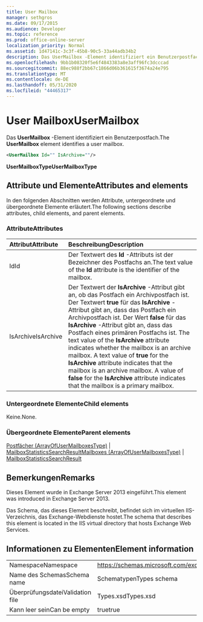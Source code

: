 ```yaml
---
title: User Mailbox
manager: sethgros
ms.date: 09/17/2015
ms.audience: Developer
ms.topic: reference
ms.prod: office-online-server
localization_priority: Normal
ms.assetid: 1d47141c-3c3f-45b8-90c5-33a44adb34b2
description: Das UserMailbox -Element identifiziert ein Benutzerpostfach.
ms.openlocfilehash: 9bb1b08320f5e6f4843383a8e3aff96fc3dcccad
ms.sourcegitcommit: 88ec988f2bb67c1866d06b361615f3674a24e795
ms.translationtype: MT
ms.contentlocale: de-DE
ms.lasthandoff: 05/31/2020
ms.locfileid: "44465317"
---
```

# <a name="usermailbox"></a><span data-ttu-id="f76e2-103">User Mailbox</span><span class="sxs-lookup"><span data-stu-id="f76e2-103">UserMailbox</span></span>

<span data-ttu-id="f76e2-104">Das **UserMailbox** -Element identifiziert ein Benutzerpostfach.</span><span class="sxs-lookup"><span data-stu-id="f76e2-104">The **UserMailbox** element identifies a user mailbox.</span></span> 
  
```XML
<UserMailbox Id="" IsArchive=""/>
```

 <span data-ttu-id="f76e2-105">**UserMailboxType**</span><span class="sxs-lookup"><span data-stu-id="f76e2-105">**UserMailboxType**</span></span>
## <a name="attributes-and-elements"></a><span data-ttu-id="f76e2-106">Attribute und Elemente</span><span class="sxs-lookup"><span data-stu-id="f76e2-106">Attributes and elements</span></span>

<span data-ttu-id="f76e2-107">In den folgenden Abschnitten werden Attribute, untergeordnete und übergeordnete Elemente erläutert.</span><span class="sxs-lookup"><span data-stu-id="f76e2-107">The following sections describe attributes, child elements, and parent elements.</span></span>
  
### <a name="attributes"></a><span data-ttu-id="f76e2-108">Attribute</span><span class="sxs-lookup"><span data-stu-id="f76e2-108">Attributes</span></span>

|<span data-ttu-id="f76e2-109">**Attribut**</span><span class="sxs-lookup"><span data-stu-id="f76e2-109">**Attribute**</span></span>|<span data-ttu-id="f76e2-110">**Beschreibung**</span><span class="sxs-lookup"><span data-stu-id="f76e2-110">**Description**</span></span>|
|:-----|:-----|
|<span data-ttu-id="f76e2-111">Id</span><span class="sxs-lookup"><span data-stu-id="f76e2-111">Id</span></span>  <br/> |<span data-ttu-id="f76e2-112">Der Textwert des **Id** -Attributs ist der Bezeichner des Postfachs an.</span><span class="sxs-lookup"><span data-stu-id="f76e2-112">The text value of the **Id** attribute is the identifier of the mailbox.</span></span>  <br/> |
|<span data-ttu-id="f76e2-113">IsArchive</span><span class="sxs-lookup"><span data-stu-id="f76e2-113">IsArchive</span></span>  <br/> |<span data-ttu-id="f76e2-p101">Der Textwert der **IsArchive** -Attribut gibt an, ob das Postfach ein Archivpostfach ist. Der Textwert **true** für das **IsArchive** -Attribut gibt an, dass das Postfach ein Archivpostfach ist. Der Wert **false** für das **IsArchive** -Attribut gibt an, dass das Postfach eines primären Postfachs ist.  </span><span class="sxs-lookup"><span data-stu-id="f76e2-p101">The text value of the **IsArchive** attribute indicates whether the mailbox is an archive mailbox. A text value of **true** for the **IsArchive** attribute indicates that the mailbox is an archive mailbox. A value of **false** for the **IsArchive** attribute indicates that the mailbox is a primary mailbox.  </span></span><br/> |
   
### <a name="child-elements"></a><span data-ttu-id="f76e2-117">Untergeordnete Elemente</span><span class="sxs-lookup"><span data-stu-id="f76e2-117">Child elements</span></span>

<span data-ttu-id="f76e2-118">Keine.</span><span class="sxs-lookup"><span data-stu-id="f76e2-118">None.</span></span>
  
### <a name="parent-elements"></a><span data-ttu-id="f76e2-119">Übergeordnete Elemente</span><span class="sxs-lookup"><span data-stu-id="f76e2-119">Parent elements</span></span>

<span data-ttu-id="f76e2-120">[Postfächer (ArrayOfUserMailboxesType)](mailboxes-arrayofusermailboxestype.md) | [MailboxStatisticsSearchResult](mailboxstatisticssearchresult.md)</span><span class="sxs-lookup"><span data-stu-id="f76e2-120">[Mailboxes (ArrayOfUserMailboxesType)](mailboxes-arrayofusermailboxestype.md) | [MailboxStatisticsSearchResult](mailboxstatisticssearchresult.md)</span></span>
  
## <a name="remarks"></a><span data-ttu-id="f76e2-121">Bemerkungen</span><span class="sxs-lookup"><span data-stu-id="f76e2-121">Remarks</span></span>

<span data-ttu-id="f76e2-122">Dieses Element wurde in Exchange Server 2013 eingeführt.</span><span class="sxs-lookup"><span data-stu-id="f76e2-122">This element was introduced in Exchange Server 2013.</span></span>
  
<span data-ttu-id="f76e2-123">Das Schema, das dieses Element beschreibt, befindet sich im virtuellen IIS-Verzeichnis, das Exchange-Webdienste hostet.</span><span class="sxs-lookup"><span data-stu-id="f76e2-123">The schema that describes this element is located in the IIS virtual directory that hosts Exchange Web Services.</span></span>
  
## <a name="element-information"></a><span data-ttu-id="f76e2-124">Informationen zu Elementen</span><span class="sxs-lookup"><span data-stu-id="f76e2-124">Element information</span></span>

|||
|:-----|:-----|
|<span data-ttu-id="f76e2-125">Namespace</span><span class="sxs-lookup"><span data-stu-id="f76e2-125">Namespace</span></span>  <br/> |https://schemas.microsoft.com/exchange/services/2006/types  <br/> |
|<span data-ttu-id="f76e2-126">Name des Schemas</span><span class="sxs-lookup"><span data-stu-id="f76e2-126">Schema name</span></span>  <br/> |<span data-ttu-id="f76e2-127">Schematypen</span><span class="sxs-lookup"><span data-stu-id="f76e2-127">Types schema</span></span>  <br/> |
|<span data-ttu-id="f76e2-128">Überprüfungsdatei</span><span class="sxs-lookup"><span data-stu-id="f76e2-128">Validation file</span></span>  <br/> |<span data-ttu-id="f76e2-129">Types.xsd</span><span class="sxs-lookup"><span data-stu-id="f76e2-129">Types.xsd</span></span>  <br/> |
|<span data-ttu-id="f76e2-130">Kann leer sein</span><span class="sxs-lookup"><span data-stu-id="f76e2-130">Can be empty</span></span>  <br/> |<span data-ttu-id="f76e2-131">true</span><span class="sxs-lookup"><span data-stu-id="f76e2-131">true</span></span>  <br/> |
   

